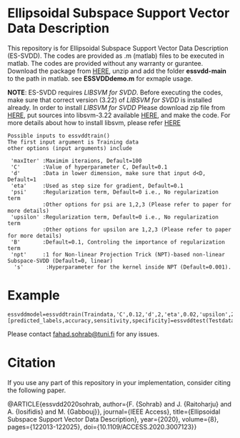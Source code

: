 # Ellipsoidal Subspace Support Vector Data Description
This repository is for Ellipsoidal Subspace Support Vector Data Description (ES-SVDD). The codes are provided as .m (matlab) files to be executed in matlab. The codes are provided without any warranty or gurantee. Download the package from [HERE](https://github.com/fahadsohrab/essvdd/archive/main.zip), unzip and add the folder **essvdd-main** to the path in matlab. see **ESSVDDdemo.m** for exmaple usage.


**NOTE**: ES-SVDD requires *LIBSVM for SVDD*. Before executing the codes, make sure that correct version (3.22) of *LIBSVM for SVDD* is installed already. In order to install *LIBSVM for SVDD*  Please download zip file from [HERE](https://www.csie.ntu.edu.tw/~cjlin/libsvmtools/svdd/libsvm-svdd-3.22.zip), put sources into libsvm-3.22 available [HERE](https://www.csie.ntu.edu.tw/~cjlin/libsvm/oldfiles/libsvm-3.22.zip), and make the code. For more details about how to install libsvm, please refer [HERE](https://www.csie.ntu.edu.tw/~cjlin/libsvmtools/#libsvm_for_svdd_and_finding_the_smallest_sphere_containing_all_data)


```text
Possible inputs to essvddtrain()
The first input argument is Training data
other options (input arguments) include

 'maxIter' :Maximim iteraions, Default=100
 'C'       :Value of hyperparameter C, Default=0.1
 'd'       :Data in lower dimension, make sure that input d<D, Default=1
 'eta'     :Used as step size for gradient, Default=0.1
 'psi'     :Regularization term, Default=0 i.e., No regularization term
           :Other options for psi are 1,2,3 (Please refer to paper for more details)
 'upsilon' :Regularization term, Default=0 i.e., No regularization term
           :Other options for upsilon are 1,2,3 (Please refer to paper for more details)
 'B'       :Default=0.1, Controling the importance of regularization term
 'npt'     :1 for Non-linear Projection Trick (NPT)-based non-linear Subspace-SVDD (Default=0, linear)
  's'       :Hyperparameter for the kernel inside NPT (Default=0.001). 
 ```

# Example 
```text
essvddmodel=essvddtrain(Traindata,'C',0.12,'d',2,'eta',0.02,'upsilon',2);
[predicted_labels,accuracy,sensitivity,specificity]=essvddtest(Testdata,testlabels,essvddmodel); 
```

Please contact fahad.sohrab@tuni.fi for any issues.
# Citation
If you use any part of this repository in your implementation, consider citing the following paper.

@ARTICLE{essvdd2020sohrab,
  author={F. {Sohrab} and J. {Raitoharju} and A. {Iosifidis} and M. {Gabbouj}},
  journal={IEEE Access}, 
  title={Ellipsoidal Subspace Support Vector Data Description}, 
  year={2020},
  volume={8},
  pages={122013-122025},
  doi={10.1109/ACCESS.2020.3007123}}

